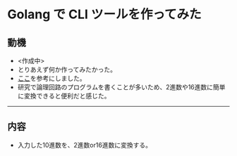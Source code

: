 # Golang で CLI ツールを作ってみた

## 動機
- <作成中>
- とりあえず何か作ってみたかった。
- [ここ](https://qiita.com/nightswinger/items/8abc3ee7db41a3365784)を参考にしました。
- 研究で論理回路のプログラムを書くことが多いため、2進数や16進数に簡単に変換できると便利だと感じた。
---

## 内容
- 入力した10進数を、2進数or16進数に変換する。

